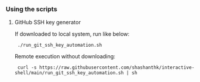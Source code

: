 ### Using the scripts

1. GitHub SSH key generator

    If downloaded to local system, run like below:

        ./run_git_ssh_key_automation.sh
    
    Remote execution without downloading:

        curl -s https://raw.githubusercontent.com/shashanthk/interactive-shell/main/run_git_ssh_key_automation.sh | sh